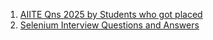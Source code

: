 1. [AIITE Qns 2025 by Students who got placed](2025-QNS.md)
2. [Selenium Interview Questions and Answers](selenium.md)
